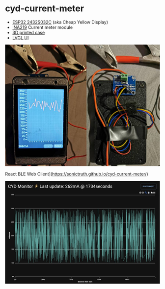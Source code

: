 # cyd-current-meter

- [ESP32 2432S032C](https://github.com/witnessmenow/ESP32-Cheap-Yellow-Display) (aka Cheap Yellow Display)
- [INA219](https://www.ti.com/lit/ds/symlink/ina219.pdf) Current meter module
- [3D printed case](https://www.thingiverse.com/thing:6290847)
- [LVGL UI](https://lvgl.io/)

 ![cyd](img.jpg)

 React BLE Web Client](https://sonictruth.github.io/cyd-current-meter/)
 
 ![cyd](img2.jpg)
